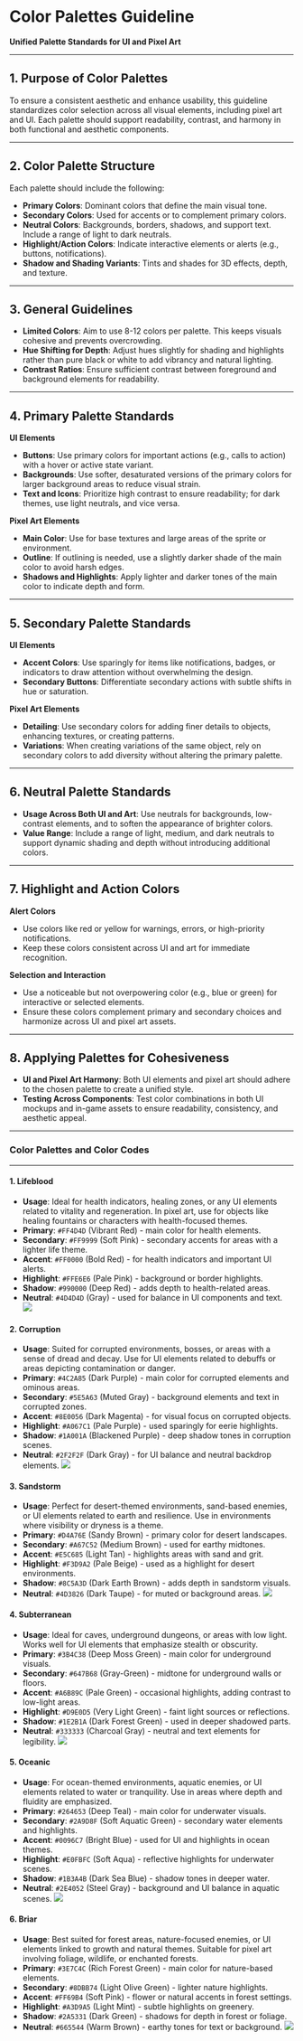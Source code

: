 # Color Palettes Guideline

**Unified Palette Standards for UI and Pixel Art**

---

## 1. **Purpose of Color Palettes**

To ensure a consistent aesthetic and enhance usability, this guideline standardizes color selection across all visual elements, including pixel art and UI. Each palette should support readability, contrast, and harmony in both functional and aesthetic components.

---

## 2. **Color Palette Structure**

Each palette should include the following:

- **Primary Colors**: Dominant colors that define the main visual tone.
- **Secondary Colors**: Used for accents or to complement primary colors.
- **Neutral Colors**: Backgrounds, borders, shadows, and support text. Include a range of light to dark neutrals.
- **Highlight/Action Colors**: Indicate interactive elements or alerts (e.g., buttons, notifications).
- **Shadow and Shading Variants**: Tints and shades for 3D effects, depth, and texture.

---

## 3. **General Guidelines**

- **Limited Colors**: Aim to use 8-12 colors per palette. This keeps visuals cohesive and prevents overcrowding.
- **Hue Shifting for Depth**: Adjust hues slightly for shading and highlights rather than pure black or white to add vibrancy and natural lighting.
- **Contrast Ratios**: Ensure sufficient contrast between foreground and background elements for readability.

---

## 4. **Primary Palette Standards**

**UI Elements**  
  - **Buttons**: Use primary colors for important actions (e.g., calls to action) with a hover or active state variant.
  - **Backgrounds**: Use softer, desaturated versions of the primary colors for larger background areas to reduce visual strain.
  - **Text and Icons**: Prioritize high contrast to ensure readability; for dark themes, use light neutrals, and vice versa.

**Pixel Art Elements**  
  - **Main Color**: Use for base textures and large areas of the sprite or environment.
  - **Outline**: If outlining is needed, use a slightly darker shade of the main color to avoid harsh edges.
  - **Shadows and Highlights**: Apply lighter and darker tones of the main color to indicate depth and form.

---

## 5. **Secondary Palette Standards**

**UI Elements**  
  - **Accent Colors**: Use sparingly for items like notifications, badges, or indicators to draw attention without overwhelming the design.
  - **Secondary Buttons**: Differentiate secondary actions with subtle shifts in hue or saturation.

**Pixel Art Elements**  
  - **Detailing**: Use secondary colors for adding finer details to objects, enhancing textures, or creating patterns.
  - **Variations**: When creating variations of the same object, rely on secondary colors to add diversity without altering the primary palette.

---

## 6. **Neutral Palette Standards**

- **Usage Across Both UI and Art**: Use neutrals for backgrounds, low-contrast elements, and to soften the appearance of brighter colors.
- **Value Range**: Include a range of light, medium, and dark neutrals to support dynamic shading and depth without introducing additional colors.

---

## 7. **Highlight and Action Colors**

**Alert Colors**  
  - Use colors like red or yellow for warnings, errors, or high-priority notifications. 
  - Keep these colors consistent across UI and art for immediate recognition.

**Selection and Interaction**  
  - Use a noticeable but not overpowering color (e.g., blue or green) for interactive or selected elements.
  - Ensure these colors complement primary and secondary choices and harmonize across UI and pixel art assets.

---

## 8. **Applying Palettes for Cohesiveness**

- **UI and Pixel Art Harmony**: Both UI elements and pixel art should adhere to the chosen palette to create a unified style.
- **Testing Across Components**: Test color combinations in both UI mockups and in-game assets to ensure readability, consistency, and aesthetic appeal.

---

### Color Palettes and Color Codes

---

#### 1. **Lifeblood**
   - **Usage**: Ideal for health indicators, healing zones, or any UI elements related to vitality and regeneration. In pixel art, use for objects like healing fountains or characters with health-focused themes.
   - **Primary**: `#FF4D4D` (Vibrant Red) - main color for health elements.
   - **Secondary**: `#FF9999` (Soft Pink) - secondary accents for areas with a lighter life theme.
   - **Accent**: `#FF0000` (Bold Red) - for health indicators and important UI alerts.
   - **Highlight**: `#FFE6E6` (Pale Pink) - background or border highlights.
   - **Shadow**: `#990000` (Deep Red) - adds depth to health-related areas.
   - **Neutral**: `#4D4D4D` (Gray) - used for balance in UI components and text.
![](https://github.com/Darthsae/Simple-Complex-RPG/blob/main/docs/palettes/LifebloodLabeled.png)
#### 2. **Corruption**
   - **Usage**: Suited for corrupted environments, bosses, or areas with a sense of dread and decay. Use for UI elements related to debuffs or areas depicting contamination or danger.
   - **Primary**: `#4C2A85` (Dark Purple) - main color for corrupted elements and ominous areas.
   - **Secondary**: `#5E5A63` (Muted Gray) - background elements and text in corrupted zones.
   - **Accent**: `#8E0056` (Dark Magenta) - for visual focus on corrupted objects.
   - **Highlight**: `#A067C1` (Pale Purple) - used sparingly for eerie highlights.
   - **Shadow**: `#1A001A` (Blackened Purple) - deep shadow tones in corruption scenes.
   - **Neutral**: `#2F2F2F` (Dark Gray) - for UI balance and neutral backdrop elements.
![](https://github.com/Darthsae/Simple-Complex-RPG/blob/main/docs/palettes/CorruptionLabeled.png)
#### 3. **Sandstorm**
   - **Usage**: Perfect for desert-themed environments, sand-based enemies, or UI elements related to earth and resilience. Use in environments where visibility or dryness is a theme.
   - **Primary**: `#D4A76E` (Sandy Brown) - primary color for desert landscapes.
   - **Secondary**: `#A67C52` (Medium Brown) - used for earthy midtones.
   - **Accent**: `#E5C685` (Light Tan) - highlights areas with sand and grit.
   - **Highlight**: `#F3D9A2` (Pale Beige) - used as a highlight for desert environments.
   - **Shadow**: `#8C5A3D` (Dark Earth Brown) - adds depth in sandstorm visuals.
   - **Neutral**: `#4D3826` (Dark Taupe) - for muted or background areas.
![](https://github.com/Darthsae/Simple-Complex-RPG/blob/main/docs/palettes/SandstormLabeled.png)
#### 4. **Subterranean**
   - **Usage**: Ideal for caves, underground dungeons, or areas with low light. Works well for UI elements that emphasize stealth or obscurity.
   - **Primary**: `#3B4C38` (Deep Moss Green) - main color for underground visuals.
   - **Secondary**: `#647B68` (Gray-Green) - midtone for underground walls or floors.
   - **Accent**: `#A6B89C` (Pale Green) - occasional highlights, adding contrast to low-light areas.
   - **Highlight**: `#D9E0D5` (Very Light Green) - faint light sources or reflections.
   - **Shadow**: `#1E2B1A` (Dark Forest Green) - used in deeper shadowed parts.
   - **Neutral**: `#333333` (Charcoal Gray) - neutral and text elements for legibility.
![](https://github.com/Darthsae/Simple-Complex-RPG/blob/main/docs/palettes/SubterraneanLabeled.png)
#### 5. **Oceanic**
   - **Usage**: For ocean-themed environments, aquatic enemies, or UI elements related to water or tranquility. Use in areas where depth and fluidity are emphasized.
   - **Primary**: `#264653` (Deep Teal) - main color for underwater visuals.
   - **Secondary**: `#2A9D8F` (Soft Aquatic Green) - secondary water elements and highlights.
   - **Accent**: `#0096C7` (Bright Blue) - used for UI and highlights in ocean themes.
   - **Highlight**: `#E0FBFC` (Soft Aqua) - reflective highlights for underwater scenes.
   - **Shadow**: `#1B3A4B` (Dark Sea Blue) - shadow tones in deeper water.
   - **Neutral**: `#2E4052` (Steel Gray) - background and UI balance in aquatic scenes.
![](https://github.com/Darthsae/Simple-Complex-RPG/blob/main/docs/palettes/OceanicLabeled.png)
#### 6. **Briar**
   - **Usage**: Best suited for forest areas, nature-focused enemies, or UI elements linked to growth and natural themes. Suitable for pixel art involving foliage, wildlife, or enchanted forests.
   - **Primary**: `#3E7C4C` (Rich Forest Green) - main color for nature-based elements.
   - **Secondary**: `#8DBB74` (Light Olive Green) - lighter nature highlights.
   - **Accent**: `#FF69B4` (Soft Pink) - flower or natural accents in forest settings.
   - **Highlight**: `#A3D9A5` (Light Mint) - subtle highlights on greenery.
   - **Shadow**: `#2A5331` (Dark Green) - shadows for depth in forest or foliage.
   - **Neutral**: `#665544` (Warm Brown) - earthy tones for text or background.
![](https://github.com/Darthsae/Simple-Complex-RPG/blob/main/docs/palettes/BriarLabeled.png)
